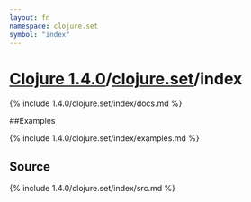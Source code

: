 ```yaml
---
layout: fn
namespace: clojure.set
symbol: "index"
---
```


# [Clojure 1.4.0](../../)/[clojure.set](../)/index

{% include 1.4.0/clojure.set/index/docs.md %}

##Examples

{% include 1.4.0/clojure.set/index/examples.md %}
## Source
{% include 1.4.0/clojure.set/index/src.md %}

